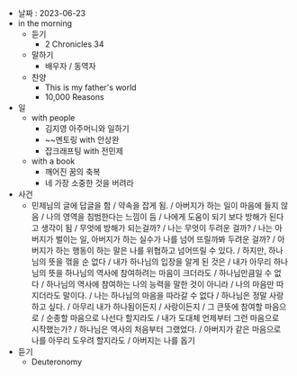 - 날짜 : 2023-06-23
- in the morning
	- 듣기
		- 2 Chronicles 34
	- 말하기
		-  배우자 / 동역자 
	- 찬양
		- This is my father's world
		- 10,000 Reasons
- 일
	- with people
		- 김지영 아주머니와 일하기
		- ~~멘토링 with 안상완
		- 잡크래프팅 with 전민제
	- with a book
		- 깨어진 꿈의 축복
		- 네 가장 소중한 것을 버려라
- 사건
	- 민제님의 글에 답글을 함 / 약속을 잡게 됨. / 아버지가 하는 일이 마음에 들지 않음 / 나의 영역을 침범한다는 느낌이 듬 / 나에게 도움이 되기 보다 방해가 된다고 생각이 됨 / 무엇에 방해가 되는걸까? / 나는 무엇이 두려운 걸까? / 나는 아버지가 벌이는 일, 아버지가 하는 실수가 나를 넘어 뜨릴까봐 두려운 걸까? / 아버지가 하는 행동이 하는 말은 나를 위협하고 넘어뜨릴 수 있다. / 하지만, 하나님의 뜻을 꺾을 순 없다 / 내가 하나님의 입장을 알게 된 것은 / 내가 아무리 하나님의 뜻을 하나님의 역사에 참여하려는 마음이 크더라도 / 하나님만큼일 수 없다 / 하나님의 역사에 참여하는 나의 능력을 말한 것이 아니라  /  나의 마음만 따지더라도 말이다. / 나는 하나님의 마음을 따라갈 수 없다 / 하나님은 정말 사랑하고 싶다. / 아무리 내가 하나됨이든지 / 사랑이든지 / 그 큰뜻에 참여할 마음으로 / 순종할 마음으로 나선다 할지라도 / 내가 도대체 언제부터 그런 마음으로 시작했는가? / 하나님은 역사의 처음부터 그랬었다. / 아버지가 같은 마음으로 나를 아무리 도우려 할지라도 / 아버지는 나를 돕기 
- 듣기
	- Deuteronomy 
